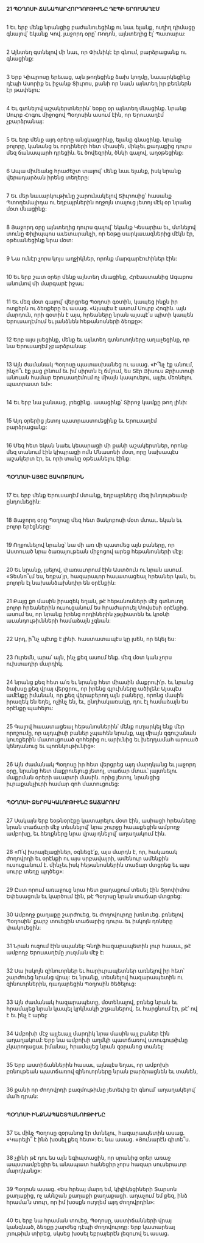 **21 ՊՕՂՈՍԻ ՃԱՆԱՊԱՐՀՈՐԴՈՒԹԻՒՆԸ ԴԷՊԻ ԵՐՈՒՍԱՂԷՄ**

\
 1 Եւ երբ մենք նրանցից բաժանուեցինք ու նաւ ելանք, ուղիղ դիմացը գնալով՝ եկանք Կով. յաջորդ օրը՝ Ռոդոն, այնտեղից էլ՝ Պատարա:

\
 2 Այնտեղ գտնելով մի նաւ, որ Փիւնիկէ էր գնում, բարձրացանք ու գնացինք:

\
 3 Երբ Կիպրոսը երեւաց, այն թողեցինք ձախ կողմը, նաւարկեցինք դէպի Ասորիք եւ իջանք Տիւրոս, քանի որ նաւն այնտեղ իր բեռներն էր թափելու:

\
 4 Եւ գտնելով աշակերտներին՝ եօթը օր այնտեղ մնացինք. նրանք Սուրբ Հոգու միջոցով Պօղոսին ասում էին, որ Երուսաղէմ չբարձրանայ:

\
 5 Եւ երբ մենք այդ օրերը անցկացրինք, ելանք գնացինք. նրանք բոլորը, կանանց եւ որդիների հետ միասին, մինչեւ քաղաքից դուրս մեզ ճանապարհ դրեցին. եւ ծովեզրին, ծնկի գալով, աղօթեցինք:

\
 6 Ապա միմեանց հրաժեշտ տալով՝ մենք նաւ ելանք, իսկ նրանք վերադարձան իրենց տեղերը:

\
 7 Եւ մեր նաւարկութիւնը շարունակելով Տիւրոսից՝ հասանք Պտողեմայիդա ու եղբայրներին ողջոյն տալուց յետոյ մէկ օր նրանց մօտ մնացինք:

\
 8 Յաջորդ օրը այնտեղից դուրս գալով՝ եկանք Կեսարիա եւ, մտնելով տունը Փիլիպպոս աւետարանչի, որ եօթը սարկաւագներից մէկն էր, օթեւանեցինք նրա մօտ:

\
 9 Նա ունէր չորս կոյս աղջիկներ, որոնք մարգարէուհիներ էին:

\
 10 Եւ երբ շատ օրեր մենք այնտեղ մնացինք, Հրէաստանից Ագաբոս անունով մի մարգարէ իջաւ:

\
 11 Եւ մեզ մօտ գալով՝ վերցրեց Պօղոսի գօտին, կապեց ինքն իր ոտքերն ու ձեռքերը եւ ասաց. «Այսպէս է ասում Սուրբ Հոգին. այն մարդուն, որի գօտին է այս, հրեաները նրան այսպէ՛ս պիտի կապեն Երուսաղէմում եւ յանձնեն հեթանոսների ձեռքը»:

\
 12 Երբ այս լսեցինք, մենք եւ այնտեղ գտնուողները աղաչեցինք, որ նա Երուսաղէմ չբարձրանայ:

\
 13 Այն ժամանակ Պօղոսը պատասխանեց ու ասաց. «Ի՞նչ էք անում, ինչո՞ւ էք լաց լինում եւ իմ սիրտն էլ ճմլում, ես Տէր Յիսուս Քրիստոսի անուան համար Երուսաղէմում ոչ միայն կապուելու, այլեւ մեռնելու պատրաստ եմ»:

\
 14 Եւ երբ նա չանսաց, լռեցինք. ասացինք՝ Տիրոջ կամքը թող լինի:

\
15 Այդ օրերից յետոյ պատրաստուեցինք եւ Երուսաղէմ բարձրացանք:

\
16 Մեզ հետ եկան նաեւ կեսարացի մի քանի աշակերտներ, որոնք մեզ տանում էին կիպրացի ոմն Մնասոնի մօտ, որը նախապէս աշակերտ էր, եւ որի տանը օթեւանելու էինք:

\
**ՊՕՂՈՍԻ ԱՅՑԸ ՅԱԿՈԲՈՍԻՆ**

\
17 Եւ երբ մենք Երուսաղէմ մտանք, եղբայրները մեզ խնդութեամբ ընդունեցին:

\
18 Յաջորդ օրը Պօղոսը մեզ հետ Յակոբոսի մօտ մտաւ. եկան եւ բոլոր երէցները:

\
19 Ողջունելով նրանց՝ նա մի առ մի պատմեց այն բաները, որ Աստուած նրա ծառայութեան միջոցով արեց հեթանոսների մէջ:

\
20 Եւ նրանք, լսելով, փառաւորում էին Աստծուն ու նրան ասում. «Տեսնո՞ւմ ես, եղբա՛յր, հազարաւոր հաւատացեալ հրեաներ կան, եւ բոլորն էլ նախանձախնդիր են օրէնքին:

\
21 Բայց քո մասին իրազեկ եղան, թէ հեթանոսների մէջ գտնուող բոլոր հրեաներին ուսուցանում ես հրաժարուել Մովսէսի օրէնքից. ասում ես, որ նրանք իրենց որդիներին չթլփատեն եւ կրօնի աւանդութիւնների համաձայն չգնան:

\
22 Արդ, ի՞նչ պէտք է լինի. հաստատապէս կը լսեն, որ եկել ես:

\
23 Ուրեմն, արա՛ այն, ինչ քեզ ասում ենք. մեզ մօտ կան չորս ուխտադիր մարդիկ.

\
24 նրանց քեզ հետ ա՛ռ եւ նրանց հետ միասին մաքրուի՛ր. եւ նրանց ծախսը քեզ վրայ վերցրու, որ իրենց գլուխները ածիլեն: Այսպէս ամէնքը իմանան, որ քեզ վերաբերող այն բաները, որոնց մասին իրազեկ են եղել, ոչինչ են, եւ, ընդհակառակը, դու էլ համաձայն ես օրէնքը պահելու:

\
25 Գալով հաւատացեալ հեթանոսներին՝ մենք ուղարկել ենք մեր որոշումը, որ այդպիսի բաներ չպահեն նրանք, այլ միայն զգուշանան կուռքերին մատուցուած զոհերից ու արիւնից եւ խեղդամահ արուած կենդանուց եւ պոռնկութիւնից»:

\
26 Այն ժամանակ Պօղոսը իր հետ վերցրեց այդ մարդկանց եւ յաջորդ օրը, նրանց հետ մաքրուելուց յետոյ, տաճար մտաւ՝ յայտնելու մաքրման օրերի աւարտի մասին. որից յետոյ, նրանցից իւրաքանչիւրի համար զոհ մատուցուեց:

\
**ՊՕՂՈՍԻ ՁԵՐԲԱԿԱԼՈՒԹԻՒՆԸ ՏԱՃԱՐՈՒՄ**

\
27 Սակայն երբ եօթնօրէքը կատարելու մօտ էին, ասիացի հրեաները նրան տաճարի մէջ տեսնելով՝ նրա շուրջը հաւաքեցին ամբողջ ամբոխը, եւ ձեռքները նրա վրայ դնելով՝ աղաղակում էին.

\
28 «Ո՛վ իսրայէլացիներ, օգնեցէ՛ք, այս մարդն է, որ, հակառակ ժողովրդի եւ օրէնքի ու այս սրբավայրի, ամենուր ամենքին ուսուցանում է. մինչեւ իսկ հեթանոսներին տաճար մտցրեց եւ այս սուրբ տեղը պղծեց»:

\
29 Ըստ որում առաջուց նրա հետ քաղաքում տեսել էին Տրոփիմոս Եփեսացուն եւ կարծում էին, թէ Պօղոսը նրան տաճար մտցրեց:

\
30 Ամբողջ քաղաքը շարժուեց, եւ ժողովուրդը խռնուեց. բռնելով Պօղոսին՝ քարշ տուեցին տաճարից դուրս. եւ իսկոյն դռները փակուեցին:

\
31 Նրան ուզում էին սպանել: Գնդի հազարապետին լուր հասաւ, թէ ամբողջ Երուսաղէմը յուզման մէջ է:

\
32 Սա իսկոյն զինուորներ եւ հարիւրապետներ առնելով իր հետ՝ շարժուեց նրանց վրայ: Եւ նրանք, տեսնելով հազարապետին ու զինուորներին, դադարեցին Պօղոսին ծեծելուց:

\
33 Այն ժամանակ հազարապետը, մօտենալով, բռնեց նրան եւ հրամայեց նրան կապել կրկնակի շղթաներով. եւ հարցնում էր, թէ՝ ով է եւ ինչ է արել:

\
34 Ամբոխի մէջ այլեւայլ մարդիկ նրա մասին այլ բաներ էին աղաղակում: Երբ նա ամբոխի աղմկի պատճառով ստուգութիւնը չկարողացաւ իմանալ, հրամայեց նրան զօրանոց տանել:

\
35 Երբ աստիճաններին հասաւ, այնպէս եղաւ, որ ամբոխի բռնութեան պատճառով զինուորները նրան բարձրացնեն եւ տանեն,

\
36 քանի որ ժողովրդի բազմութիւնը յետեւից էր գնում՝ աղաղակելով՝ մա՛հ դրան:

\
**ՊՕՂՈՍԻ ԻՆՔՆԱՊԱՇՏՊԱՆՈՒԹԻՒՆԸ**

\
37 Եւ մինչ Պօղոսը զօրանոց էր մտնելու, հազարապետին ասաց. «Կարելի՞ է ինձ խօսել քեզ հետ»: Եւ նա ասաց. «Յունարէն գիտե՞ս.

\
38 չլինի թէ դու ես այն եգիպտացին, որ սրանից օրեր առաջ ապստամբեցիր եւ անապատ հանեցիր չորս հազար սուսերաւոր մարդկանց»:

\
39 Պօղոսն ասաց. «Ես հրեայ մարդ եմ, կիլիկեցիների Տարսոն քաղաքից, ոչ աննշան քաղաքի քաղաքացի. աղաչում եմ քեզ, ինձ հրամա՛ն տուր, որ իմ խօսքն ուղղեմ այդ ժողովրդին»:

\
40 Եւ երբ նա հրաման տուեց, Պօղոսը, աստիճանների վրայ կանգնած, ձեռքը շարժեց դէպի ժողովուրդը: Երբ կատարեալ լռութիւն տիրեց, սկսեց խօսել եբրայերէն լեզուով եւ ասաց.
